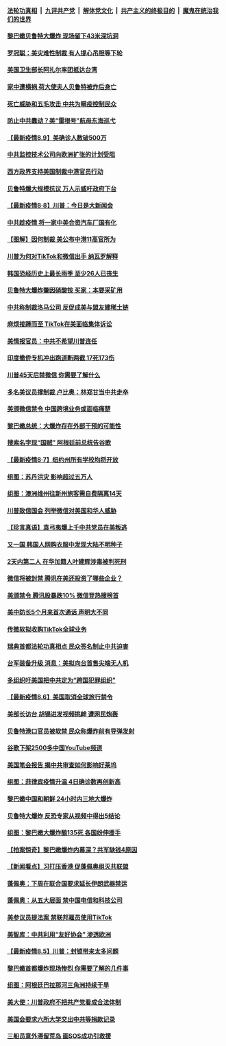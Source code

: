 ####  [法轮功真相](../../../../basic/blob/master/README.md?t=08092302) &nbsp;|&nbsp; [九评共产党](../../../../9ping.md/blob/master/README.md?t=08092302) &nbsp;|&nbsp; [解体党文化](../../../../jtdwh.md/blob/master/README.md?t=08092302)  &nbsp;|&nbsp; [共产主义的终极目的](../../../../gczydzjmd.md/blob/master/README.md?t=08092302) &nbsp;|&nbsp; [魔鬼在统治我们的世界](../../../../mgztzwmdsj.md/blob/master/README.md?t=08092302) 

#### [黎巴嫩贝鲁特大爆炸 现场留下43米深坑洞](../pages/nsc418/n12317588.md?t=08092302) 

#### [罗冠聪：美灾难性制裁 有人提心吊胆等下轮](../pages/nsc418/n12317393.md?t=08092302) 

#### [美国卫生部长阿扎尔率团抵达台湾](../pages/nsc418/n12317368.md?t=08092302) 

#### [家中遭横祸 荷大使夫人贝鲁特被炸后身亡](../pages/nsc418/n12317278.md?t=08092302) 

#### [死亡威胁和五毛攻击 中共为瞒疫控制民众](../pages/nsc418/n12315197.md?t=08092302) 

#### [防止中共蠢动？美“雷根号”航母东海巡弋](../pages/nsc418/n12317159.md?t=08092302) 

#### [【最新疫情8.9】美确诊人数破500万](../pages/nsc418/n12315262.md?t=08092302) 

#### [中共监控技术公司向欧洲扩张的计划受阻](../pages/nsc418/n12316825.md?t=08092302) 

#### [西方政界支持美国制裁中港官员行动](../pages/nsc418/n12316567.md?t=08092302) 

#### [贝鲁特爆大规模抗议 万人示威吁政府下台](../pages/nsc418/n12316499.md?t=08092302) 

#### [【最新疫情8·8】川普：今日是大新闻会](../pages/nsc418/n12315351.md?t=08092302) 

#### [中共趁疫情 将一家中美合资汽车厂国有化](../pages/nsc418/n12316242.md?t=08092302) 

#### [【图解】因何制裁 美公布中港11高官所为](../pages/nsc418/n12316177.md?t=08092302) 

#### [川普为何对TikTok和微信出手 纳瓦罗解释](../pages/nsc418/n12316239.md?t=08092302) 

#### [韩国恐经历史上最长雨季 至少26人已丧生](../pages/nsc418/n12316095.md?t=08092302) 

#### [贝鲁特大爆炸肇因硝酸铵 买家：本要采矿用](../pages/nsc418/n12315978.md?t=08092302) 

#### [中共称制裁洛马公司 反促成美与盟友建稀土链](../pages/nsc418/n12315797.md?t=08092302) 

#### [麻烦接踵而至 TikTok在美面临集体诉讼](../pages/nsc418/n12315587.md?t=08092302) 

#### [美情报官员：中共不希望川普连任](../pages/nsc418/n12315541.md?t=08092302) 

#### [印度撤侨专机冲出跑道断两截 17死173伤](../pages/nsc418/n12315357.md?t=08092302) 

#### [川普45天后禁微信 你需要了解什么](../pages/nsc418/n12315119.md?t=08092302) 

#### [多名美议员撑制裁 卢比奥：林郑甘当中共走卒](../pages/nsc418/n12315237.md?t=08092302) 

#### [美颁微信禁令 中国跨境业务或面临痛楚](../pages/nsc418/n12314693.md?t=08092302) 

#### [黎巴嫩总统：大爆炸存在外部干预的可能性](../pages/nsc418/n12314516.md?t=08092302) 

#### [搜索名字现“国贼” 阿根廷前总统告谷歌](../pages/nsc418/n12314484.md?t=08092302) 

#### [【最新疫情8·7】纽约州所有学校均将开放](../pages/nsc418/n12312805.md?t=08092302) 

#### [组图：苏丹洪灾 影响超过五万人](../pages/nsc418/n12314149.md?t=08092302) 

#### [组图：澳洲维州往新州旅客需自费隔离14天](../pages/nsc418/n12313831.md?t=08092302) 

#### [川普致信国会 列举微信对美国和华人威胁](../pages/nsc418/n12314100.md?t=08092302) 

#### [【珍言真语】袁弓夷爆上千中共党员在美叛逃](../pages/nsc418/n12313745.md?t=08092302) 

#### [又一国 韩国人网购衣服中发现大陆不明种子](../pages/nsc418/n12313901.md?t=08092302) 

#### [2天内第二人 在华加籍人叶建辉涉毒被判死刑](../pages/nsc418/n12313563.md?t=08092302) 

#### [微信将被封禁 腾讯在美还投资了哪些企业？](../pages/nsc418/n12313479.md?t=08092302) 

#### [美颁禁令 腾讯股暴跌10% 微信登热搜榜首](../pages/nsc418/n12313223.md?t=08092302) 

#### [美中防长5个月来首次通话 声明大不同](../pages/nsc418/n12312272.md?t=08092302) 

#### [传微软拟收购TikTok全球业务](../pages/nsc418/n12312413.md?t=08092302) 

#### [瑞典首都法轮功真相点 民众签名制止中共迫害](../pages/nsc418/n12311996.md?t=08092302) 

#### [台军装备升级 消息：美拟向台首售尖端无人机](../pages/nsc418/n12311879.md?t=08092302) 

#### [多组织吁美国把中共定为“跨国犯罪组织”](../pages/nsc418/n12311891.md?t=08092302) 

#### [【最新疫情8.6】美国取消全球旅行禁令](../pages/nsc418/n12310031.md?t=08092302) 

#### [美部长访台 胡锡进发视频挑衅 遭网民炮轰](../pages/nsc418/n12310764.md?t=08092302) 

#### [贝鲁特港口官员被软禁 民众称爆炸前有导弹发射](../pages/nsc418/n12311361.md?t=08092302) 

#### [谷歌下架2500多中国YouTube频道](../pages/nsc418/n12311369.md?t=08092302) 

#### [美国笔会报告 揭中共审查如何影响好莱坞](../pages/nsc418/n12310889.md?t=08092302) 

#### [组图：菲律宾疫情升温 4日确诊数再创新高](../pages/nsc418/n12310926.md?t=08092302) 

#### [黎巴嫩中国和朝鲜 24小时内三地大爆炸](../pages/nsc418/n12310980.md?t=08092302) 

#### [贝鲁特大爆炸 反恐专家从视频中得出5结论](../pages/nsc418/n12310885.md?t=08092302) 

#### [组图：黎巴嫩大爆炸酿135死 各国纷伸援手](../pages/nsc418/n12310694.md?t=08092302) 

#### [【拍案惊奇】黎巴嫩爆炸内幕深？共军缺钱4原因](../pages/nsc418/n12310247.md?t=08092302) 

#### [【新闻看点】习打压香港 促蓬佩奥组灭共联盟](../pages/nsc418/n12309720.md?t=08092302) 

#### [蓬佩奥：下周在联合国要求延长伊朗武器禁运](../pages/nsc418/n12309756.md?t=08092302) 

#### [蓬佩奥：从五大层面 禁中国电信和科技公司](../pages/nsc418/n12309561.md?t=08092302) 

#### [美参议员提法案 禁联邦雇员使用TikTok](../pages/nsc418/n12309735.md?t=08092302) 

#### [美智库：中共利用“友好协会” 渗透欧洲](../pages/nsc418/n12309517.md?t=08092302) 

#### [【最新疫情8.5】川普：封锁带来太多问题](../pages/nsc418/n12307186.md?t=08092302) 

#### [黎巴嫩首都爆炸现场惨烈 你需要了解的几件事](../pages/nsc418/n12309232.md?t=08092302) 

#### [组图：阿根廷巴拉那河三角洲持续干旱](../pages/nsc418/n12308676.md?t=08092302) 

#### [美大使：川普政府不把共产党看成合法体制](../pages/nsc418/n12309039.md?t=08092302) 

#### [美国会要求六所大学交出中共等捐款记录](../pages/nsc418/n12308964.md?t=08092302) 

#### [三船员意外滞留荒岛 画SOS成功引救援](../pages/nsc418/n12307678.md?t=08092302) 

